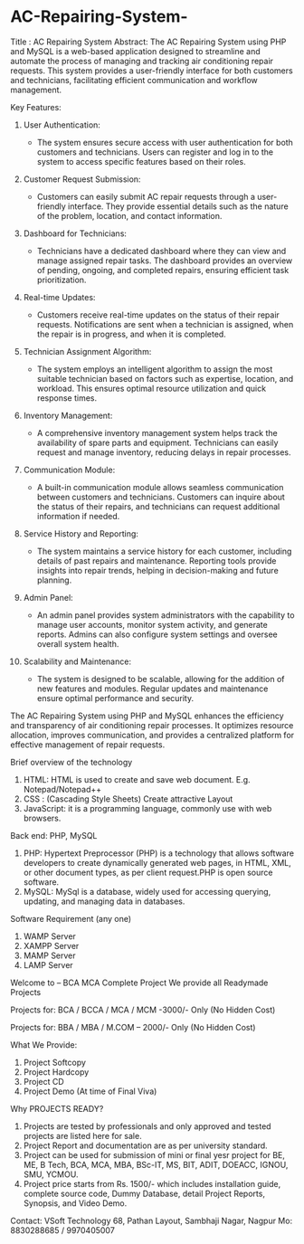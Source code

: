 # AC-Repairing-System-
Title : AC Repairing System
Abstract:
The AC Repairing System using PHP and MySQL is a web-based application designed to streamline and automate the process of managing and tracking air conditioning repair requests. This system provides a user-friendly interface for both customers and technicians, facilitating efficient communication and workflow management.

Key Features:

1. User Authentication:
   - The system ensures secure access with user authentication for both customers and technicians. Users can register and log in to the system to access specific features based on their roles.

2. Customer Request Submission:
   - Customers can easily submit AC repair requests through a user-friendly interface. They provide essential details such as the nature of the problem, location, and contact information.

3. Dashboard for Technicians:
   - Technicians have a dedicated dashboard where they can view and manage assigned repair tasks. The dashboard provides an overview of pending, ongoing, and completed repairs, ensuring efficient task prioritization.

4. Real-time Updates:
   - Customers receive real-time updates on the status of their repair requests. Notifications are sent when a technician is assigned, when the repair is in progress, and when it is completed.

5. Technician Assignment Algorithm:
   - The system employs an intelligent algorithm to assign the most suitable technician based on factors such as expertise, location, and workload. This ensures optimal resource utilization and quick response times.

6. Inventory Management:
   - A comprehensive inventory management system helps track the availability of spare parts and equipment. Technicians can easily request and manage inventory, reducing delays in repair processes.

7. Communication Module:
   - A built-in communication module allows seamless communication between customers and technicians. Customers can inquire about the status of their repairs, and technicians can request additional information if needed.

8. Service History and Reporting:
   - The system maintains a service history for each customer, including details of past repairs and maintenance. Reporting tools provide insights into repair trends, helping in decision-making and future planning.

9. Admin Panel:
   - An admin panel provides system administrators with the capability to manage user accounts, monitor system activity, and generate reports. Admins can also configure system settings and oversee overall system health.

10. Scalability and Maintenance:
    - The system is designed to be scalable, allowing for the addition of new features and modules. Regular updates and maintenance ensure optimal performance and security.

The AC Repairing System using PHP and MySQL enhances the efficiency and transparency of air conditioning repair processes. It optimizes resource allocation, improves communication, and provides a centralized platform for effective management of repair requests.

Brief overview of the technology
1.	HTML: HTML is used to create and save web document. E.g. Notepad/Notepad++
2.	CSS : (Cascading Style Sheets) Create attractive Layout
3.	JavaScript: it is a programming language, commonly use with web browsers.

Back end: PHP, MySQL
1.	PHP: Hypertext Preprocessor (PHP) is a technology that allows software developers to create dynamically generated web pages, in HTML, XML, or other document types, as per client request.PHP is open source software.
2.	MySQL: MySql is a database, widely used for accessing querying, updating, and managing data in databases.

Software Requirement (any one)
1.	WAMP Server
2.	XAMPP Server
3.	MAMP Server
4.	LAMP Server

Welcome to – BCA MCA Complete Project
We provide all Readymade Projects 

Projects for: BCA / BCCA / MCA / MCM -3000/- Only (No Hidden Cost) 

Projects for: BBA / MBA / M.COM – 2000/- Only (No Hidden Cost) 

What We Provide: 
1. Project Softcopy 
2. Project Hardcopy 
3. Project CD 
4. Project Demo (At time of Final Viva) 

Why PROJECTS READY? 
1. Projects are tested by professionals and only approved and tested projects are listed here for sale. 
2. Project Report and documentation are as per university standard. 
3. Project can be used for submission of mini or final yesr project for BE, ME, B Tech, BCA, MCA, MBA, BSc-IT, MS, BIT, ADIT, DOEACC, IGNOU, SMU, YCMOU. 
4. Project price starts from Rs. 1500/- which includes installation guide, complete source code, Dummy Database, detail Project Reports, Synopsis, and Video Demo. 

Contact: 
VSoft Technology 
68, Pathan Layout, Sambhaji Nagar, Nagpur 
Mo: 8830288685 / 9970405007
